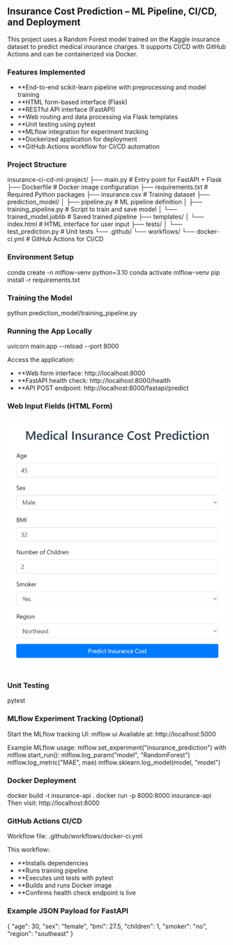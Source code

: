 ## Insurance Cost Prediction – ML Pipeline, CI/CD, and Deployment

This project uses a Random Forest model trained on the Kaggle insurance dataset to predict medical insurance charges.
It supports CI/CD with GitHub Actions and can be containerized via Docker.

### Features Implemented
- **End-to-end scikit-learn pipeline with preprocessing and model training
- **HTML form-based interface (Flask)
- **RESTful API interface (FastAPI)
- **Web routing and data processing via Flask templates
- **Unit testing using pytest
- **MLflow integration for experiment tracking
- **Dockerized application for deployment
- **GitHub Actions workflow for CI/CD automation


### Project Structure


insurance-ci-cd-ml-project/
├── main.py                      # Entry point for FastAPI + Flask
├── Dockerfile                   # Docker image configuration
├── requirements.txt             # Required Python packages
├── insurance.csv                # Training dataset
├── prediction_model/
│   ├── pipeline.py              # ML pipeline definition
│   ├── training_pipeline.py     # Script to train and save model
│   └── trained_model.joblib     # Saved trained pipeline
├── templates/
│   └── index.html               # HTML interface for user input
├── tests/
│   └── test_prediction.py       # Unit tests
└── .github/
    └── workflows/
        └── docker-ci.yml        # GitHub Actions for CI/CD



### Environment Setup
conda create -n mlflow-venv python=3.10
conda activate mlflow-venv
pip install -r requirements.txt

### Training the Model
python prediction_model/training_pipeline.py

### Running the App Locally
uvicorn main:app --reload --port 8000

Access the application:

- **Web form interface: http://localhost:8000
- **FastAPI health check: http://localhost:8000/health
- **API POST endpoint: http://localhost:8000/fastapi/predict

### Web Input Fields (HTML Form)
![alt text](image.png)

### Unit Testing
pytest

### MLflow Experiment Tracking (Optional)
Start the MLflow tracking UI:
mlflow ui
Available at: http://localhost:5000

Example MLflow usage:
mlflow.set_experiment("insurance_prediction")
with mlflow.start_run():
    mlflow.log_param("model", "RandomForest")
    mlflow.log_metric("MAE", mae)
    mlflow.sklearn.log_model(model, "model")

### Docker Deployment
docker build -t insurance-api .
docker run -p 8000:8000 insurance-api
Then visit: http://localhost:8000

### GitHub Actions CI/CD
Workflow file: .github/workflows/docker-ci.yml

This workflow:
- **Installs dependencies
- **Runs training pipeline
- **Executes unit tests with pytest
- **Builds and runs Docker image
- **Confirms health check endpoint is live

### Example JSON Payload for FastAPI
{
  "age": 30,
  "sex": "female",
  "bmi": 27.5,
  "children": 1,
  "smoker": "no",
  "region": "southeast"
}




